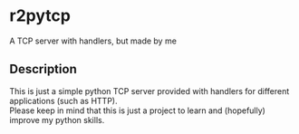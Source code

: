 # r2pytcp
A TCP server with handlers, but made by me

## Description
This is just a simple python TCP server provided with handlers for different applications (such as HTTP).  
Please keep in mind that this is just a project to learn and (hopefully) improve my python skills.
